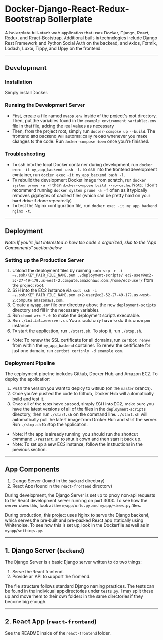 # Docker-Django-React-Redux-Bootstrap Boilerplate
A boilerplate full-stack web application that uses Docker, Django, React, Redux, and React-Bootstrap.
Additional built-in technologies include Django Rest Framework and Python Social Auth on the backend, and Axios, Formik, Lodash, Luxor, Tippy, and Uppy on the frontend.

<!-- TODO add Dockerhub build status icon -->

-----------


## Development

### Installation
Simply install Docker.

### Running the Development Server
+ First, create a file named `myapp.env` inside of the project's root directory. Then, put the variables found in the `example_environment_variables.env` file in that file, adding the real values as necessary.
+ Then, from the project root, simply run `docker-compose up --build`. The frontend and backend will automatically reload whenever you make changes to the code. Run `docker-compose down` once you're finished.

### Troubleshooting
+ To ssh into the local Docker container during development, run `docker exec -it my_app_backend bash -l`. To ssh into the frontend development container, run `docker exec -it my_app_backend bash -l`.
+ To rebuild the development Docker image from scratch, run `docker system prune -a -f` then `docker-compose build --no-cache`. Note: I don't recommend running `docker system prune -a -f` often as it typically removes gigabytes of cached files (which can be pretty hard on your hard drive if done repeatedly).
+ To test the Nginx configuration file, run `docker exec -it my_app_backend nginx -t`.


-----------


## Deployment

*Note: If you're just interested in how the code is organized, skip to the "App Components" section below*

### Setting up the Production Server
1. Upload the deployment files by running `sudo scp -r -i ~/.ssh/KEY_PAIR_FILE_NAME.pem ./deployment-scripts/ ec2-user@ec2-52-27-49-179.us-west-2.compute.amazonaws.com:/home/ec2-user/` from the project root.
2. SSH into the EC2 instance via `sudo ssh -i ~/.ssh/KEY_PAIR_FILE_NAME.pem ec2-user@ec2-52-27-49-179.us-west-2.compute.amazonaws.com`.
3. Create a `myapp.env` file one directory above the new `deployment-scripts` directory and fill in the necessary variables.
4. Run `chmod a+x *.sh` to make the deployment scripts executable.
5. Run `./initializeserver.sh`. You should only have to do this once per instance.
6. To start the application, run `./start.sh`. To stop it, run `./stop.sh`.

+ Note: To renew the SSL certificate for all domains, run `certbot renew` from within the `my_app_backend` container. To renew the certificate for just one domain, run `certbot certonly -d example.com`.

### Deployment Pipeline
The deployment pipeline includes Github, Docker Hub, and Amazon EC2. To deploy the application:
1. Push the version you want to deploy to Github (on the `master` branch).
2. Once you've pushed the code to Github, Docker Hub will automatically build and test it.
3. Once all of the tests have passed, simply SSH into EC2, make sure you have the latest versions of all of the files in the `deployment-scripts` directory, then run `./start.sh` on the command line. `./start.sh` will automatically pull the latest image from Docker Hub and start the server. Run `./stop.sh` to stop the application.
+ Note: If the app is already running, you should run the shortcut command `./restart.sh` to shut it down and then start it back up.
+ Note: To set up a new EC2 instance, follow the instructions in the previous section.


-----------


## App Components
1. Django Server (found in the `backend` directory)
2. React App (found in the `react-frontend` directory)

During development, the Django Server is set up to proxy non-api requests to the React development server running on port 3000. To see how the server does this, look at the `myapp/urls.py` and `myapp/views.py` files.

During production, this project uses Nginx to serve the Django backend, which serves the pre-built and pre-packed React app statically using Whitenoise. To see how this is set up, look in the Dockerfile as well as in `myapp/settings.py`.


-----------


## 1. Django Server (`backend`)
The Django Server is a basic Django server written to do two things:
1. Serve the React frontend.
2. Provide an API to support the frontend.

The file structure follows standard Django naming practices. The tests can be found in the individual app directories under `tests.py`. I may split these up and move them to their own folders in the same directories if they become big enough.


-----------


## 2. React App (`react-frontend`)
See the README inside of the `react-frontend` folder.
